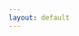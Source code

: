 ```yaml
---
layout: default
---
```


<table style="border-collapse: collapse; width: 100%; height: 18px; border-style: hidden;" border="1">
<tbody>
<tr style="height: 18px; cborder-style: hidden;">
<td style="width: 34%; height: 18px; border-style: hidden;">

* 📲  [About Me](pages/about_me.md)

* 💪  [Projects](pages/projects.md)

* 🧾  [Certications](pages/certs.md)

* 📚  [Articles & Write-Ups](pages/articles.md)


</td>
<td style="width: 66%; height: 18px; border-style: hidden;">
    <script src="https://tryhackme.com/badge/249244"></script>
    [<script src="https://www.hackthebox.com/badge/374134"></script>](https://app.hackthebox.com/profile/374134)</td>
</tr>
</tbody>
</table>

